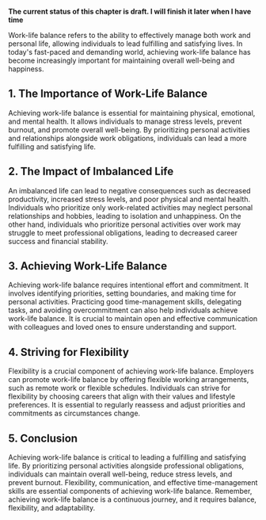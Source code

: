 **The current status of this chapter is draft. I will finish it later when I have time**

Work-life balance refers to the ability to effectively manage both work and personal life, allowing individuals to lead fulfilling and satisfying lives. In today's fast-paced and demanding world, achieving work-life balance has become increasingly important for maintaining overall well-being and happiness.

**1. The Importance of Work-Life Balance**
------------------------------------------

Achieving work-life balance is essential for maintaining physical, emotional, and mental health. It allows individuals to manage stress levels, prevent burnout, and promote overall well-being. By prioritizing personal activities and relationships alongside work obligations, individuals can lead a more fulfilling and satisfying life.

**2. The Impact of Imbalanced Life**
------------------------------------

An imbalanced life can lead to negative consequences such as decreased productivity, increased stress levels, and poor physical and mental health. Individuals who prioritize only work-related activities may neglect personal relationships and hobbies, leading to isolation and unhappiness. On the other hand, individuals who prioritize personal activities over work may struggle to meet professional obligations, leading to decreased career success and financial stability.

**3. Achieving Work-Life Balance**
----------------------------------

Achieving work-life balance requires intentional effort and commitment. It involves identifying priorities, setting boundaries, and making time for personal activities. Practicing good time-management skills, delegating tasks, and avoiding overcommitment can also help individuals achieve work-life balance. It is crucial to maintain open and effective communication with colleagues and loved ones to ensure understanding and support.

**4. Striving for Flexibility**
-------------------------------

Flexibility is a crucial component of achieving work-life balance. Employers can promote work-life balance by offering flexible working arrangements, such as remote work or flexible schedules. Individuals can strive for flexibility by choosing careers that align with their values and lifestyle preferences. It is essential to regularly reassess and adjust priorities and commitments as circumstances change.

**5. Conclusion**
-----------------

Achieving work-life balance is critical to leading a fulfilling and satisfying life. By prioritizing personal activities alongside professional obligations, individuals can maintain overall well-being, reduce stress levels, and prevent burnout. Flexibility, communication, and effective time-management skills are essential components of achieving work-life balance. Remember, achieving work-life balance is a continuous journey, and it requires balance, flexibility, and adaptability.
